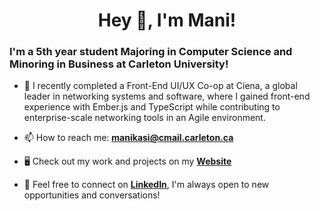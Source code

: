 <h1 align="center">Hey 👋, I'm Mani!</h1>

<h3>I'm a 5th year student Majoring in Computer Science and Minoring in Business at Carleton University!</h3> 

- 🔭 I recently completed a Front-End UI/UX Co-op at Ciena, a global leader in networking systems and software, where I gained front-end experience with Ember.js and TypeScript while contributing to enterprise-scale networking tools in an Agile environment.
  
- 📫 How to reach me: **manikasi@cmail.carleton.ca**

- 🖥 Check out my work and projects on my [**Website**](https://manikasi.netlify.app/)

- 🙌 Feel free to connect on [**LinkedIn**](https://www.linkedin.com/in/mani-kasi-479291252/), I'm always open to new opportunities and conversations!



